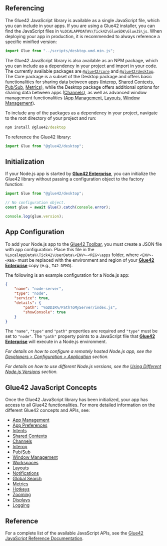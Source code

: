 ## Referencing

The Glue42 JavaScript library is available as a single JavaScript file, which you can include in your apps. If you are using a Glue42 installer, you can find the JavaScript files in `%LOCALAPPDATA%\Tick42\GlueSDK\GlueJS\js`. When deploying your app in production, it is recommended to always reference a specific minified version:

```javascript
import Glue from "../scripts/desktop.umd.min.js";
```

The Glue42 JavaScript library is also available as an NPM package, which you can include as a dependency in your project and import in your code. The currently available packages are [`@glue42/core`](https://www.npmjs.com/package/@glue42/core) and [`@glue42/desktop`](https://www.npmjs.com/package/@glue42/desktop). The Core package is a subset of the Desktop package and offers basic functionalities for sharing data between apps ([Interop](../../../../glue42-concepts/data-sharing-between-apps/interop/overview/index.html), [Shared Contexts](../../../../glue42-concepts/data-sharing-between-apps/shared-contexts/overview/index.html), [Pub/Sub](../../../../glue42-concepts/data-sharing-between-apps/pub-sub/overview/index.html), [Metrics](../../../../glue42-concepts/metrics/overview/index.html)), while the Desktop package offers additional options for sharing data between apps ([Channels](../../../../glue42-concepts/data-sharing-between-apps/channels/overview/index.html)), as well as advanced window management functionalities ([App Management](../../../../glue42-concepts/application-management/overview/index.html), [Layouts](../../../../glue42-concepts/windows/layouts/overview/index.html), [Window Management](../../../../glue42-concepts/windows/window-management/overview/index.html)).

To include any of the packages as a dependency in your project, navigate to the root directory of your project and run:

```cmd
npm install @glue42/desktop
```

To reference the Glue42 library:

```javascript
import Glue from "@glue42/desktop";
```

## Initialization

If your Node.js app is started by [**Glue42 Enterprise**](https://glue42.com/enterprise/), you can initialize the Glue42 library without passing a configuration object to the factory function:

```javascript
import Glue from "@glue42/desktop";

// No configuration object.
const glue = await Glue().catch(console.error);

console.log(glue.version);
```

<!-- If your Node.js script is started outside [**Glue42 Enterprise**](https://glue42.com/enterprise/), you have to pass a configuration object when initializing Glue42:

```javascript
const Glue = require("@glue42/desktop");

const config = {
    application: "MyNodeApp",
    layouts: false,
    appManager: "full",
    logger: false,
    windows: false,
    gateway: {
        protocolVersion: 3,
        ws: process.env.gwURL
    },
    auth: {
        gatewayToken: process.env.gwToken
    }
};

// With configuration object.
const glue = await Glue(config).catch(console.error);

console.log(glue.version);
``` -->

## App Configuration

To add your Node.js app to the [Glue42 Toolbar](../../../../glue42-concepts/glue42-toolbar/index.html), you must create a JSON file with app configuration. Place this file in the `%LocalAppData%\Tick42\UserData\<ENV>-<REG>\apps` folder, where `<ENV>-<REG>` must be replaced with the environment and region of your [**Glue42 Enterprise**](https://glue42.com/enterprise/) copy (e.g., `T42-DEMO`).

The following is an example configuration for a Node.js app:

```json
{
    "name": "node-server",
    "type": "node",
    "service": true,
    "details": {
        "path": "%GDDIR%/PathToMyServer/index.js",
        "showConsole": true
    }
}
```

The `"name"`, `"type"` and `"path"` properties are required and `"type"` must be set to `"node"`. The `"path"` property points to a JavaScript file that [**Glue42 Enterprise**](https://glue42.com/enterprise/) will execute in a Node.js environment.

*For details on how to configure a remotely hosted Node.js app, see the [Developers > Configuration > Application](../../../../developers/configuration/application/index.html#app_configuration-nodejs-remote) section.*

*For details on how to use different Node.js versions, see the [Using Different Node.js Versions](../../../../developers/configuration/application/index.html#app_configuration-nodejs-using_different_nodejs_versions) section.*

## Glue42 JavaScript Concepts

Once the Glue42 JavaScript library has been initialized, your app has access to all Glue42 functionalities. For more detailed information on the different Glue42 concepts and APIs, see:

- [App Management](../../../../glue42-concepts/application-management/javascript/index.html)
- [App Preferences](../../../../glue42-concepts/app-preferences/javascript/index.html)
- [Intents](../../../../glue42-concepts/intents/javascript/index.html)
- [Shared Contexts](../../../../glue42-concepts/data-sharing-between-apps/shared-contexts/javascript/index.html)
- [Channels](../../../../glue42-concepts/data-sharing-between-apps/channels/javascript/index.html)
- [Interop](../../../../glue42-concepts/data-sharing-between-apps/interop/javascript/index.html)
- [Pub/Sub](../../../../glue42-concepts/data-sharing-between-apps/pub-sub/javascript/index.html)
- [Window Management](../../../../glue42-concepts/windows/window-management/javascript/index.html)
- [Workspaces](../../../../glue42-concepts/windows/workspaces/javascript/index.html)
- [Layouts](../../../../glue42-concepts/windows/layouts/javascript/index.html)
- [Notifications](../../../../glue42-concepts/notifications/javascript/index.html)
- [Global Search](../../../../glue42-concepts/global-search/index.html)
- [Metrics](../../../../glue42-concepts/metrics/javascript/index.html)
- [Hotkeys](../../../../glue42-concepts/glue42-platform-features/index.html#hotkeys)
- [Zooming](../../../../glue42-concepts/glue42-platform-features/index.html#zooming)
- [Displays](../../../../glue42-concepts/glue42-platform-features/index.html#displays)
- [Logging](../../../../glue42-concepts/glue42-platform-features/index.html#logging)

## Reference

For a complete list of the available JavaScript APIs, see the [Glue42 JavaScript Reference Documentation](../../../../reference/glue/latest/glue/index.html).